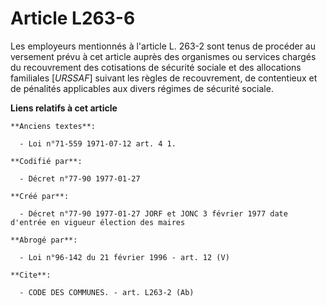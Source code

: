 # Article L263-6

Les employeurs mentionnés à l'article L. 263-2 sont tenus de procéder au versement prévu à cet article auprès des organismes
ou services chargés du recouvrement des cotisations de sécurité sociale et des allocations familiales [*URSSAF*] suivant les
règles de recouvrement, de contentieux et de pénalités applicables aux divers régimes de sécurité sociale.

**Liens relatifs à cet article**

	**Anciens textes**:

	  - Loi n°71-559 1971-07-12 art. 4 1.

	**Codifié par**:

	  - Décret n°77-90 1977-01-27

	**Créé par**:

	  - Décret n°77-90 1977-01-27 JORF et JONC 3 février 1977 date d'entrée en vigueur élection des maires

	**Abrogé par**:

	  - Loi n°96-142 du 21 février 1996 - art. 12 (V)

	**Cite**:

	  - CODE DES COMMUNES. - art. L263-2 (Ab)
